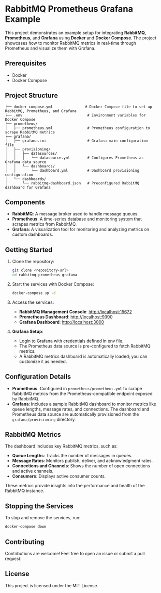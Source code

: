# RabbitMQ Prometheus Grafana Example

This project demonstrates an example setup for integrating **RabbitMQ**, **Prometheus**, and **Grafana** using **Docker** and **Docker Compose**. The project showcases how to monitor RabbitMQ metrics in real-time through Prometheus and visualize them with Grafana.

## Prerequisites

- Docker
- Docker Compose

## Project Structure

```
├── docker-compose.yml               # Docker Compose file to set up RabbitMQ, Prometheus, and Grafana
├── .env                              # Environment variables for Docker Compose
├── prometheus/
│   ├── prometheus.yml                # Prometheus configuration to scrape RabbitMQ metrics
├── grafana/
│   ├── grafana.ini                   # Grafana main configuration file
│   ├── provisioning/
│   │   ├── datasources/
│   │   │   └── datasource.yml        # Configures Prometheus as Grafana data source
│   │   └── dashboards/
│   │       └── dashboard.yml         # Dashboard provisioning configuration
│   └── dashboards/
│       └── rabbitmq-dashboard.json   # Preconfigured RabbitMQ dashboard for Grafana
```

## Components

- **RabbitMQ**: A message broker used to handle message queues.
- **Prometheus**: A time-series database and monitoring system that scrapes metrics from RabbitMQ.
- **Grafana**: A visualization tool for monitoring and analyzing metrics on custom dashboards.

## Getting Started

1. Clone the repository:
   ```bash
   git clone <repository-url>
   cd rabbitmq-prometheus-grafana
   ```

2. Start the services with Docker Compose:
   ```bash
   docker-compose up -d
   ```

3. Access the services:
   - **RabbitMQ Management Console**: [http://localhost:15672](http://localhost:15672)
   - **Prometheus Dashboard**: [http://localhost:9090](http://localhost:9090)
   - **Grafana Dashboard**: [http://localhost:3000](http://localhost:3000)

4. **Grafana Setup**:
   - Login to Grafana with credentials defined in env file.
   - The Prometheus data source is pre-configured to fetch RabbitMQ metrics.
   - A RabbitMQ metrics dashboard is automatically loaded; you can customize it as needed.

## Configuration Details

- **Prometheus**: Configured in `prometheus/prometheus.yml` to scrape RabbitMQ metrics from the Prometheus-compatible endpoint exposed by RabbitMQ.
- **Grafana**: Includes a sample RabbitMQ dashboard to monitor metrics like queue lengths, message rates, and connections. The dashboard and Prometheus data source are automatically provisioned from the `grafana/provisioning` directory.

## RabbitMQ Metrics

The dashboard includes key RabbitMQ metrics, such as:
- **Queue Lengths**: Tracks the number of messages in queues.
- **Message Rates**: Monitors publish, deliver, and acknowledgment rates.
- **Connections and Channels**: Shows the number of open connections and active channels.
- **Consumers**: Displays active consumer counts.

These metrics provide insights into the performance and health of the RabbitMQ instance.

## Stopping the Services

To stop and remove the services, run:
```bash
docker-compose down
```

## Contributing

Contributions are welcome! Feel free to open an issue or submit a pull request.

## License

This project is licensed under the MIT License.